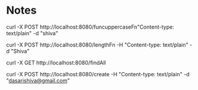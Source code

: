 # Notes
curl -X POST http://localhost:8080/funcuppercaseFn"Content-type: text/plain" -d "shiva"

curl -X POST http://localhost:8080/lengthFn -H "Content-type: text/plain" -d "Shiva"

curl -X GET http://localhost:8080/findAll

curl -X POST http://localhost:8080/create -H "Content-type: text/plain" -d "dasarishiva@gmail.com"